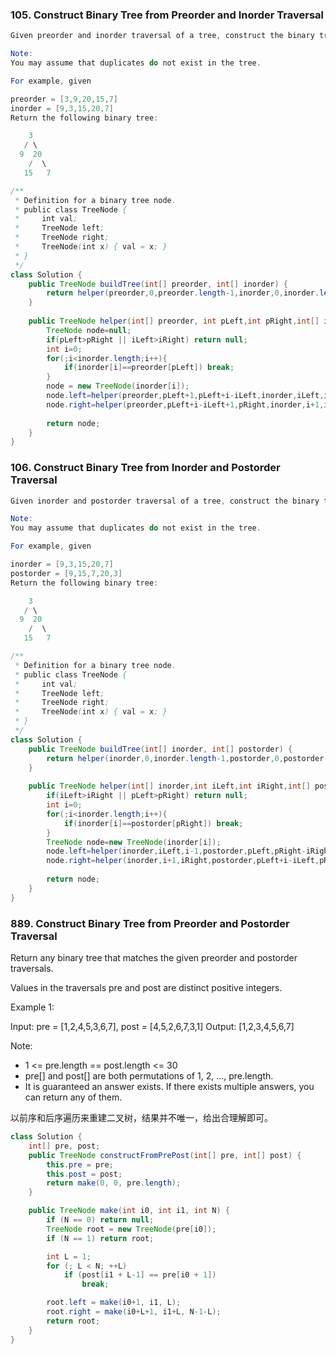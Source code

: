 ### **105. Construct Binary Tree from Preorder and Inorder Traversal**

```java
Given preorder and inorder traversal of a tree, construct the binary tree.

Note:
You may assume that duplicates do not exist in the tree.

For example, given

preorder = [3,9,20,15,7]
inorder = [9,3,15,20,7]
Return the following binary tree:

    3
   / \
  9  20
    /  \
   15   7
```

```java
/**
 * Definition for a binary tree node.
 * public class TreeNode {
 *     int val;
 *     TreeNode left;
 *     TreeNode right;
 *     TreeNode(int x) { val = x; }
 * }
 */
class Solution {
    public TreeNode buildTree(int[] preorder, int[] inorder) {
        return helper(preorder,0,preorder.length-1,inorder,0,inorder.length-1);
    }
    
    public TreeNode helper(int[] preorder, int pLeft,int pRight,int[] inorder,int iLeft,int iRight){
        TreeNode node=null;
        if(pLeft>pRight || iLeft>iRight) return null;
        int i=0;
        for(;i<inorder.length;i++){
            if(inorder[i]==preorder[pLeft]) break;
        }
        node = new TreeNode(inorder[i]);
        node.left=helper(preorder,pLeft+1,pLeft+i-iLeft,inorder,iLeft,i-1);
        node.right=helper(preorder,pLeft+i-iLeft+1,pRight,inorder,i+1,iRight);
        
        return node;
    }
}
```

### **106. Construct Binary Tree from Inorder and Postorder Traversal**

```java
Given inorder and postorder traversal of a tree, construct the binary tree.

Note:
You may assume that duplicates do not exist in the tree.

For example, given

inorder = [9,3,15,20,7]
postorder = [9,15,7,20,3]
Return the following binary tree:

    3
   / \
  9  20
    /  \
   15   7
```

```java
/**
 * Definition for a binary tree node.
 * public class TreeNode {
 *     int val;
 *     TreeNode left;
 *     TreeNode right;
 *     TreeNode(int x) { val = x; }
 * }
 */
class Solution {
    public TreeNode buildTree(int[] inorder, int[] postorder) {
        return helper(inorder,0,inorder.length-1,postorder,0,postorder.length-1);
    }
    
    public TreeNode helper(int[] inorder,int iLeft,int iRight,int[] postorder,int pLeft,int pRight){
        if(iLeft>iRight || pLeft>pRight) return null;
        int i=0;
        for(;i<inorder.length;i++){
            if(inorder[i]==postorder[pRight]) break;
        }
        TreeNode node=new TreeNode(inorder[i]);
        node.left=helper(inorder,iLeft,i-1,postorder,pLeft,pRight-iRight+i-1);
        node.right=helper(inorder,i+1,iRight,postorder,pLeft+i-iLeft,pRight-1);
        
        return node;
    }
}
```

### **889. Construct Binary Tree from Preorder and Postorder Traversal**
Return any binary tree that matches the given preorder and postorder traversals.

Values in the traversals pre and post are distinct positive integers.

 

Example 1:

Input: pre = [1,2,4,5,3,6,7], post = [4,5,2,6,7,3,1]
Output: [1,2,3,4,5,6,7]
 

Note:

* 1 <= pre.length == post.length <= 30
* pre[] and post[] are both permutations of 1, 2, ..., pre.length.
* It is guaranteed an answer exists. If there exists multiple answers, you can return any of them.

以前序和后序遍历来重建二叉树，结果并不唯一，给出合理解即可。

```java
class Solution {
    int[] pre, post;
    public TreeNode constructFromPrePost(int[] pre, int[] post) {
        this.pre = pre;
        this.post = post;
        return make(0, 0, pre.length);
    }

    public TreeNode make(int i0, int i1, int N) {
        if (N == 0) return null;
        TreeNode root = new TreeNode(pre[i0]);
        if (N == 1) return root;

        int L = 1;
        for (; L < N; ++L)
            if (post[i1 + L-1] == pre[i0 + 1])
                break;

        root.left = make(i0+1, i1, L);
        root.right = make(i0+L+1, i1+L, N-1-L);
        return root;
    }
}
```